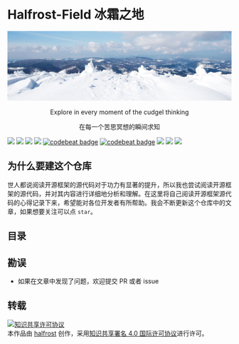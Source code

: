 # Halfrost-Field 冰霜之地

<p align='center'>
  <img src='contents/images/background-cover.png'>
  <p align='center'>Explore in every moment of the cudgel thinking</p>
  <p align='center'>在每一个苦思冥想的瞬间求知</p>
  <img src="https://img.shields.io/badge/platform-iOS-ff69b4.svg">
<img src="https://img.shields.io/badge/language-Objective--C-orange.svg">
<a href=""><img src="https://img.shields.io/badge/license-MIT-000000.svg"></a>
<img src="https://img.shields.io/badge/made%20with-%3C3-blue.svg">
<a href="https://codebeat.co/projects/github-com-lpd-ios-lpdmvvmkit-master"><img alt="codebeat badge" src="https://codebeat.co/badges/17255a58-8abc-4f16-85ee-a7dbe125b215" /></a>
<a href="http://cocoapods.org/pods/LPDMvvmRouterKit"><img alt="codebeat badge" src="https://img.shields.io/cocoapods/v/LPDMvvmRouterKit.svg?style=flat" /></a>
<a href="https://lpd-ios.github.io/"><img src="https://img.shields.io/badge/Blog-LPD--iOS-red.svg?style=flat"></a>
<a href="https://github.com/LPD-iOS"><img src="https://img.shields.io/badge/Organizations-LPD--iOS-brightgreen.svg?style=flat&colorA=abcdef"></a>
<img src="https://img.shields.io/chrome-web-store/stars/nimelepbpejjlbmoobocpfnjhihnpked.svg?colorA=a0cd34">
</p>

## 为什么要建这个仓库

世人都说阅读开源框架的源代码对于功力有显著的提升，所以我也尝试阅读开源框架的源代码，并对其内容进行详细地分析和理解。在这里将自己阅读开源框架源代码的心得记录下来，希望能对各位开发者有所帮助。我会不断更新这个仓库中的文章，如果想要关注可以点 `star`。

## 目录



## 勘误

+ 如果在文章中发现了问题，欢迎提交 PR 或者 issue

## 转载

<a rel="license" href="http://creativecommons.org/licenses/by/4.0/"><img alt="知识共享许可协议" style="border-width:0" src="https://i.creativecommons.org/l/by/4.0/88x31.png" /></a><br />本<span xmlns:dct="http://purl.org/dc/terms/" href="http://purl.org/dc/dcmitype/Text" rel="dct:type">作品</span>由 <a xmlns:cc="http://creativecommons.org/ns#" href="https://github.com/halfrost/Halfrost-Field" property="cc:attributionName" rel="cc:attributionURL">halfrost</a> 创作，采用<a rel="license" href="http://creativecommons.org/licenses/by/4.0/">知识共享署名 4.0 国际许可协议</a>进行许可。